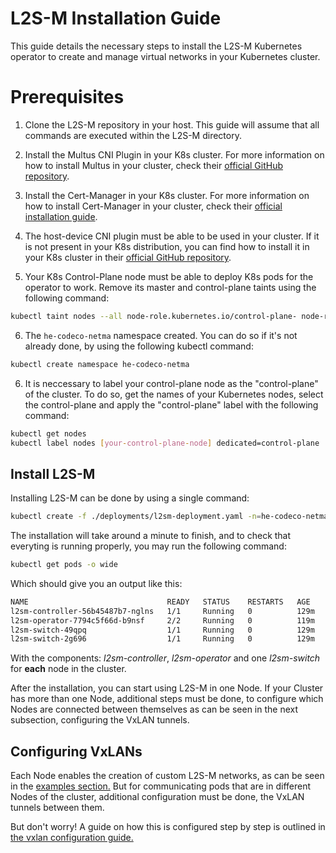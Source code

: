 # L2S-M Installation Guide
This guide details the necessary steps to install the L2S-M Kubernetes operator to create and manage virtual networks in your Kubernetes cluster.


# Prerequisites

1. Clone the L2S-M repository in your host. This guide will assume that all commands are executed within the L2S-M directory.

2. Install the Multus CNI Plugin in your K8s cluster. For more information on how to install Multus in your cluster, check their [official GitHub repository](https://github.com/k8snetworkplumbingwg/multus-cni).

3. Install the Cert-Manager in your K8s cluster. For more information on how to install Cert-Manager in your cluster, check their [official installation guide](https://cert-manager.io/docs/installation/).

4. The host-device CNI plugin must be able to be used in your cluster. If it is not present in your K8s distribution, you can find how to install it in your K8s cluster in their [official GitHub repository](https://github.com/containernetworking/plugins).

5. Your K8s Control-Plane node must be able to deploy K8s pods for the operator to work. Remove its master and control-plane taints using the following command:
```bash
kubectl taint nodes --all node-role.kubernetes.io/control-plane- node-role.kubernetes.io/master-
```

6. The `he-codeco-netma` namespace created. You can do so if it's not already done, by using the following kubectl command:

```bash
kubectl create namespace he-codeco-netma
```


6. It is neccessary to label your control-plane node as the "control-plane" of the cluster. To do so, get the names of your Kubernetes nodes, select the control-plane and apply the "control-plane" label with the following command:

```bash
kubectl get nodes
kubectl label nodes [your-control-plane-node] dedicated=control-plane
```
 
## Install L2S-M

Installing L2S-M can be done by using a single command:

```bash
kubectl create -f ./deployments/l2sm-deployment.yaml -n=he-codeco-netma
```

The installation will take around a minute to finish, and to check that everyting is running properly, you may run the following command:

```bash
kubectl get pods -o wide
```

Which should give you an output like this:

```bash
NAME                               READY   STATUS    RESTARTS   AGE    IP           NODE    NOMINATED NODE   READINESS GATES
l2sm-controller-56b45487b7-nglns   1/1     Running   0          129m   10.1.72.72   l2sm2   <none>           <none>
l2sm-operator-7794c5f66d-b9nsf     2/2     Running   0          119m   10.1.14.45   l2sm1   <none>           <none>
l2sm-switch-49qpq                  1/1     Running   0          129m   10.1.14.63   l2sm1   <none>           <none>
l2sm-switch-2g696                  1/1     Running   0          129m   10.1.72.73   l2sm2   <none>           <none>
```
With the components: _l2sm-controller_, _l2sm-operator_ and one _l2sm-switch_ for **each** node in the cluster. 

After the installation, you can start using L2S-M in one Node. If your Cluster has more than one Node, additional steps must be done, to configure which Nodes are connected between themselves as can be seen in the next subsection, configuring the VxLAN tunnels.

## Configuring VxLANs

Each Node enables the creation of custom L2S-M networks, as can be seen in the [examples section.](../examples/) But for communicating pods that are in different Nodes of the cluster, additional configuration must be done, the VxLAN tunnels between them.

But don't worry! A guide on how this is configured step by step is outlined in [the vxlan configuration guide.](../deployment/vxlans.md)
